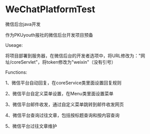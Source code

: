 # WeChatPlatformTest
微信后台java开发

作为PKUyouth报社的微信后台开发项目预备


Useage:

将项目部署到服务器，在微信后台的开发者选项中，将URL修改为："网址/coreServlet"，将token修改为"weixin"（没有引号）



Functions:

1、微信平台自动回复，在coreService类里面设置回复规则

2、微信平台自定义菜单设置，在Menu类里面设置菜单

3、微信平台邮件收发，通过自定义菜单跳转到邮件收发网页

4、微信平台查询过往文章，包括按标题查询和按内容查询

5、微信平台过往文章维护
